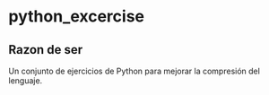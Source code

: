 # python_excercise



## Razon de ser

Un conjunto de ejercicios de Python para mejorar la compresión del lenguaje.